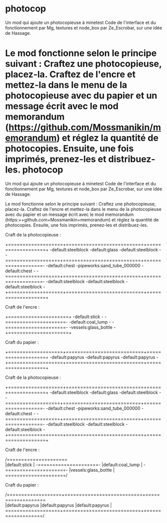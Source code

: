 photocop
========

Un mod qui ajoute un photocopieuse à minetest
Code de l'interface et du fonctionnement par Mg, textures et node_box par Ze_Escrobar, sur une idée de Hassage.

Le mod fonctionne selon le principe suivant :
Craftez une photocopieuse, placez-la. Craftez de l'encre et mettez-la dans le menu de la photocopieuse avec du papier et
un message écrit avec le mod memorandum (https://github.com/Mossmanikin/memorandum) et réglez la quantité de 
photocopies. Ensuite, une fois imprimés, prenez-les et distribuez-les.
photocop
========

Un mod qui ajoute un photocopieuse à minetest
Code de l'interface et du fonctionnement par Mg, textures et node_box par Ze_Escrobar, sur une idée de Hassage.

Le mod fonctionne selon le principe suivant :
Craftez une photocopieuse, placez-la. Craftez de l'encre et mettez-la dans le menu de la photocopieuse avec du papier et
un message écrit avec le mod memorandum (https:++github.com+Mossmanikin+memorandum) et réglez la quantité de 
photocopies. Ensuite, une fois imprimés, prenez-les et distribuez-les.

Craft de la photocopieuse :

+===================+===========================+===================+
-default:steelblock -default:glass              -default:steelblock -
-===================+===========================+===================-
-default:chest      -pipeworks:sand_tube_000000 -default:chest      -
-===================+===========================+===================-
-default:steelblock -default:steelblock         -default:steelblock -
+===================+===========================+===================+


Craft de l'encre :

+=====================+
-default:stick        -
-=====================-
-default:coal_lump    -
-=====================-
-vessels:glass_bottle -
+=====================+


Craft du papier :

+===================+===========================+===================+
-default:papyrus    -default:papyrus            -default:papyrus    -
+===================+===========================+===================+

Craft de la photocopieuse :

+===================+===========================+===================+
-default:steelblock -default:glass              -default:steelblock -
-===================+===========================+===================-
-default:chest      -pipeworks:sand_tube_000000 -default:chest      -
-===================+===========================+===================-
-default:steelblock -default:steelblock         -default:steelblock -
+===================+===========================+===================+


Craft de l'encre :

/=====================\
|default:stick        |
-=====================-
|default:coal_lump    |
-=====================-
|vessels:glass_bottle |
\=====================/


Craft du papier :

/===================+===========================+===================\
|default:papyrus    |default:papyrus            |default:papyrus    |
\===================+===========================+===================/
